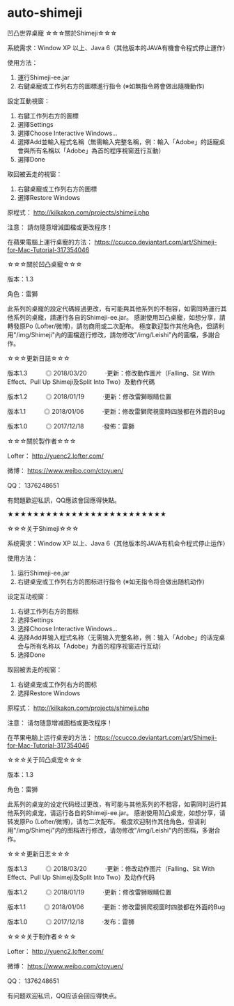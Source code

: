 # auto-shimeji
凹凸世界桌寵
☆☆☆關於Shimeji☆☆☆

系統需求：Window XP 以上、Java 6（其他版本的JAVA有機會令程式停止運作）

使用方法：
1. 運行Shimeji-ee.jar
2. 右鍵桌寵或工作列右方的圖標進行指令 (※如無指令將會做出隨機動作)

設定互動視窗：
1. 右鍵工作列右方的圖標
2. 選擇Settings
3. 選擇Choose Interactive Windows...
4. 選擇Add並輸入程式名稱（無需輸入完整名稱，例：輸入「Adobe」的話寵桌會與所有名稱以「Adobe」為首的程序視窗進行互動）
5. 選擇Done

取回被丟走的視窗：
1. 右鍵桌寵或工作列右方的圖標
2. 選擇Restore Windows

原程式：
http://kilkakon.com/projects/shimeji.php

注意：
請勿隨意增減圖檔或更改程序！

在蘋果電腦上運行桌寵的方法：
https://ccucco.deviantart.com/art/Shimeji-for-Mac-Tutorial-317354046


☆☆☆關於凹凸桌寵☆☆☆

版本：1.3

角色：雷獅

此系列的桌寵的設定代碼經過更改，有可能與其他系列的不相容，如需同時運行其他系列的桌寵，請運行各自的Shimeji-ee.jar。
感謝使用凹凸桌寵，如想分享，請轉發原Po (Lofter/微博)，請勿商用或二次配布。
極度歡迎製作其他角色，但請利用"/img/Shimeji"內的圖檔進行修改，請勿修改"/img/Leishi"內的圖檔，多謝合作。


☆☆☆更新日誌☆☆☆

版本1.3　　　◎ 2018/03/20　　　‧更新：修改動作圖片（Falling、Sit With Effect、Pull Up Shimeji及Split Into Two）及動作代碼

版本1.2　　　◎ 2018/01/19　　　‧更新：修改雷獅眼睛位置

版本1.1　　　◎ 2018/01/06　　　‧更新：修改雷獅爬視窗時四肢都在外面的Bug

版本1.0　　　◎ 2017/12/18　　　‧發佈：雷獅


☆☆☆關於製作者☆☆☆

Lofter：
http://yuenc2.lofter.com/

微博：
https://www.weibo.com/ctoyuen/

QQ：
1376248651

有問題歡迎私訊，QQ應該會回應得快點。



★★★★★★★★★★★★★★★★★★★★★★★★★



☆☆☆关于Shimeji☆☆☆

系统需求：Window XP 以上、Java 6（其他版本的JAVA有机会令程式停止运作）

使用方法：
1. 运行Shimeji-ee.jar
2. 右键桌宠或工作列右方的图标进行指令 (※如无指令将会做出随机动作)

设定互动视窗：
1. 右键工作列右方的图标
2. 选择Settings
3. 选择Choose Interactive Windows...
4. 选择Add并输入程式名称（无需输入完整名称，例：输入「Adobe」的话宠桌会与所有名称以「Adobe」为首的程序视窗进行互动）
5. 选择Done

取回被丢走的视窗：
1. 右键桌宠或工作列右方的图标
2. 选择Restore Windows

原程式：
http://kilkakon.com/projects/shimeji.php

注意：
请勿随意增减图档或更改程序！

在苹果电脑上运行桌宠的方法：
https://ccucco.deviantart.com/art/Shimeji-for-Mac-Tutorial-317354046


☆☆☆关于凹凸桌宠☆☆☆

版本：1.3

角色：雷狮

此系列的桌宠的设定代码经过更改，有可能与其他系列的不相容，如需同时运行其他系列的桌宠，请运行各自的Shimeji-ee.jar。
感谢使用凹凸桌宠，如想分享，请转发原Po (Lofter/微博)，请勿二次配布。
极度欢迎制作其他角色，但请利用"/img/Shimeji"内的图档进行修改，请勿修改"/img/Leishi"内的图档，多谢合作。


☆☆☆更新日志☆☆☆

版本1.3　　　◎ 2018/03/20　　　‧更新：修改动作图片（Falling、Sit With Effect、Pull Up Shimeji及Split Into Two）及动作代码

版本1.2　　　◎ 2018/01/19　　　‧更新：修改雷狮眼睛位置

版本1.1　　　◎ 2018/01/06　　　‧更新：修改雷狮爬视窗时四肢都在外面的Bug

版本1.0　　　◎ 2017/12/18　　　‧发布：雷狮


☆☆☆关于制作者☆☆☆

Lofter：
http://yuenc2.lofter.com/

微博：
https://www.weibo.com/ctoyuen/

QQ：
1376248651

有问题欢迎私讯，QQ应该会回应得快点。

